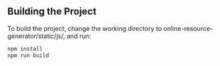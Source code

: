 ## Building the Project

To build the project, change the working directory to online-resource-generator/static/js/, and run:

```bash
npm install
npm run build
```